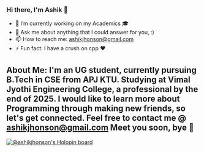 ### Hi there, I'm Ashik 👋

- 🔭 I’m currently working on my Academics 🎓 
- 💬 Ask me about anything that I could answer for you, :) 
- 📫 How to reach me: ashikjhonson@gmail.com 
- ⚡ Fun fact: I have a crush on cpp ❤️ 

## About Me: I'm an UG student, currently pursuing B.Tech in CSE from APJ KTU. Studying at Vimal Jyothi Engineering College, a professional by the end of 2025. I would like to learn more about Programming through making new friends, so let's get connected. Feel free to contact me @ ashikjhonson@gmail.com Meet you soon, bye 👋 
[![@ashikjhonson's Holopin board](https://holopin.me/ashikjhonson)](https://holopin.io/@ashikjhonson)
